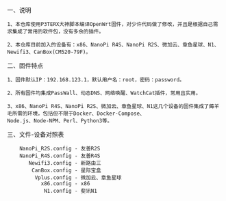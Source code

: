 一、说明

    1、本仓库使用P3TERX大神脚本编译OpenWrt固件，对少许代码做了修改，并且是根据自己需求集成了常用的软件包，没有多余的插件。

    2、本仓库目前加入的设备有：x86、NanoPi R4S、NanoPi R2S、微加云、章鱼星球、N1、Newifi3、CanBox(CM520-79F)。

二、固件特点

    1、固件默认IP：192.168.123.1，默认用户名：root，密码：password。
    
    2、所有固件均集成PassWall、动态DNS、网络唤醒、WatchCat插件，常用且实用。
    
    3、x86、NanoPi R4S、NanoPi R2S、微加云、章鱼星球、N1这几个设备的固件集成了薅羊毛所需的环境，包括但不限于Docker、Docker-Compose、
    Node.js、Node-NPM、Perl、Python3等。
    
三、文件-设备对照表

        NanoPi_R2S.config - 友善R2S
        NanoPi_R4S.config - 友善R4S
           Newifi3.config - 新路由三
            CanBox.config - 星际宝盒
             Vplus.config - 微加云、章鱼星球
               x86.config - x86
                N1.config - 斐讯N1
   
